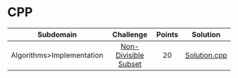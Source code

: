 # CPP

Subdomain|Challenge|Points|Solution
:-:|:-:|:-:|:-:
Algorithms>Implementation|[Non-Divisible Subset](https://www.hackerrank.com/challenges/non-divisible-subset/problem)|20|[Solution.cpp](https://github.com/andy489/Data_Structures_and_Algorithms_CPP/blob/master/Exercise/Task%20001%20Solution%201%20(counting).cpp)

